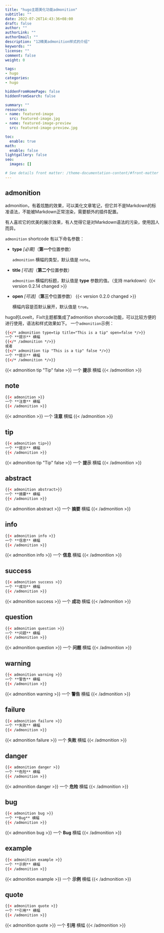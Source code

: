 ```yaml
---
title: "hugo主题美化功能admonition"
subtitle: ""
date: 2022-07-26T14:43:36+08:00
draft: false
author: ""
authorLink: ""
authorEmail: ""
description: "12精美admonition样式的介绍"
keywords: ""
license: ""
comment: false
weight: 0

tags:
- hugo
categories:
- hugo

hiddenFromHomePage: false
hiddenFromSearch: false

summary: ""
resources:
- name: featured-image
  src: featured-image.jpg
- name: featured-image-preview
  src: featured-image-preview.jpg

toc:
  enable: true
math:
  enable: false
lightgallery: false
seo:
  images: []

# See details front matter: /theme-documentation-content/#front-matter
---
```


<!--more-->
## admonition
admonition，有着炫酷的效果，可以美化文章笔记，但它并不是Markdown的标准语法，不能被Markdown正常渲染，需要额外的插件配置。

有人喜欢它的优美的展示效果，有人觉得它是对Markdown语法的污染，使用因人而异。

`admonition` shortcode 有以下命名参数：

* **type** *[必需]*（**第一个**位置参数）

    `admonition` 横幅的类型，默认值是 `note`。

* **title** *[可选]*（**第二个**位置参数）

    `admonition` 横幅的标题，默认值是 **type** 参数的值。（支持 markdown）{{< version 0.2.14 changed >}}

* **open** *[可选]*（**第三个**位置参数） {{< version 0.2.0 changed >}}

    横幅内容是否默认展开，默认值是 `true`。

hugo的LoveIt，FixIt主题都集成了admonition shorcode功能，可以比较方便的进行使用，语法和样式效果如下。
一个`admonition`示例：
```html
{{</* admonition type=tip title="This is a tip" open=false */>}}
一个 **提示** 横幅
{{</* /admonition */>}}
或者
{{</* admonition tip "This is a tip" false */>}}
一个 **提示** 横幅
{{</* /admonition */>}}
```
{{< admonition tip "Tip" false >}}
一个 **提示** 横幅
{{< /admonition >}}

## note
```html
{{< admonition >}}
一个 **注意** 横幅
{{< /admonition >}}
```
{{< admonition >}}
一个 **注意** 横幅
{{< /admonition >}}

## tip 
```html
{{< admonition tip>}}
一个 **提示** 横幅
{{< /admonition >}}
```
{{< admonition tip "Tip" false >}}
一个 **提示** 横幅
{{< /admonition >}}

## abstract
```html
{{< admonition abstract>}}
一个 **摘要** 横幅
{{< /admonition >}}
```
{{< admonition abstract >}}
一个 **摘要** 横幅
{{< /admonition >}}

## info
```html
{{< admonition info >}}
一个 **信息** 横幅
{{< /admonition >}}
```
{{< admonition info >}}
一个 **信息** 横幅
{{< /admonition >}}

## success
```html
{{< admonition success >}}
一个 **成功** 横幅
{{< /admonition >}}
```
{{< admonition success >}}
一个 **成功** 横幅
{{< /admonition >}}

## question
```html
{{< admonition question >}}
一个 **问题** 横幅
{{< /admonition >}}
```
{{< admonition question >}}
一个 **问题** 横幅
{{< /admonition >}}

## warning
```html
{{< admonition warning >}}
一个 **警告** 横幅
{{< /admonition >}}
```
{{< admonition warning >}}
一个 **警告** 横幅
{{< /admonition >}}

## failure
```html
{{< admonition failure >}}
一个 **失败** 横幅
{{< /admonition >}}
```
{{< admonition failure >}}
一个 **失败** 横幅
{{< /admonition >}}

## danger
```html
{{< admonition danger >}}
一个 **危险** 横幅
{{< /admonition >}}
```
{{< admonition danger >}}
一个 **危险** 横幅
{{< /admonition >}}

## bug
```html
{{< admonition bug >}}
一个 **Bug** 横幅
{{< /admonition >}}
```
{{< admonition bug >}}
一个 **Bug** 横幅
{{< /admonition >}}

## example
```html
{{< admonition example >}}
一个 **示例** 横幅
{{< /admonition >}}
```
{{< admonition example >}}
一个 **示例** 横幅
{{< /admonition >}}

## quote
```html
{{< admonition quote >}}
一个 **引用** 横幅
{{< /admonition >}}
```
{{< admonition quote >}}
一个 **引用** 横幅
{{< /admonition >}}

